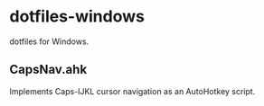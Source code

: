 # dotfiles-windows

dotfiles for Windows.

## CapsNav.ahk

Implements Caps-IJKL cursor navigation as an AutoHotkey script.

